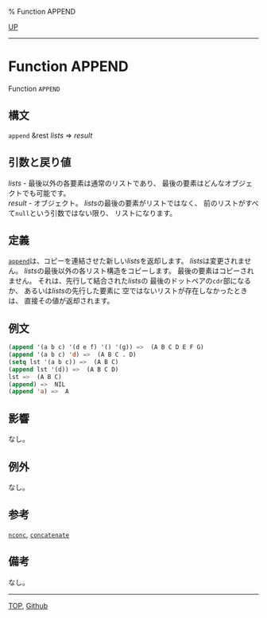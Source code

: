 % Function APPEND

[UP](14.2.html)  

---

# Function **APPEND**


Function `APPEND`


## 構文

`append` &rest *lists* => *result*


## 引数と戻り値

*lists* - 最後以外の各要素は通常のリストであり、
最後の要素はどんなオブジェクトでも可能です。  
*result* - オブジェクト。
*lists*の最後の要素がリストではなく、
前のリストがすべて`null`という引数ではない限り、
リストになります。


## 定義

[`append`](14.2.append.html)は、コピーを連結させた新しい*lists*を返却します。
*lists*は変更されません。
*lists*の最後以外の各リスト構造をコピーします。
最後の要素はコピーされません。
それは、先行して結合された*lists*の
最後のドットペアの`cdr`部になるか、
あるいは*lists*の先行した要素に
空ではないリストが存在しなかったときは、
直接その値が返却されます。


## 例文

```lisp
(append '(a b c) '(d e f) '() '(g)) =>  (A B C D E F G)
(append '(a b c) 'd) =>  (A B C . D)
(setq lst '(a b c)) =>  (A B C)
(append lst '(d)) =>  (A B C D)
lst =>  (A B C)
(append) =>  NIL
(append 'a) =>  A
```


## 影響

なし。


## 例外

なし。


## 参考

[`nconc`](14.2.nconc.html),
[`concatenate`](17.3.concatenate.html)


## 備考

なし。


---
[TOP](index.html),  [Github](https://github.com/nptcl/npt-japanese)

